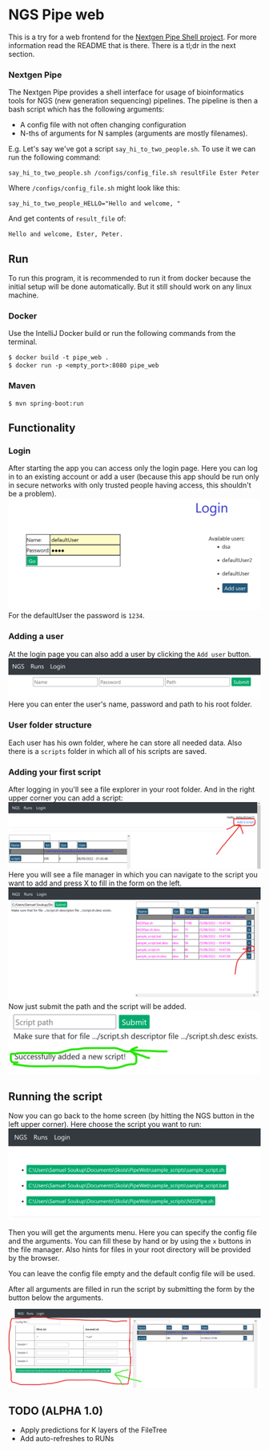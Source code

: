 # NGS Pipe web

This is a try for a web frontend for the
[Nextgen Pipe Shell project](https://github.com/eleniel-mocna/nextgen_pipe).
For more information read the README that is there. There is a tl;dr in the next section.

### Nextgen Pipe

The Nextgen Pipe provides a shell interface for usage of bioinformatics tools for
NGS (new generation sequencing) pipelines. The pipeline is then a bash script
which has the following arguments:

- A config file with not often changing configuration
- N-ths of arguments for N samples (arguments are mostly filenames).

E.g. Let's say we've got a script `say_hi_to_two_people.sh`.
To use it we can run the following command:

```shell
say_hi_to_two_people.sh /configs/config_file.sh resultFile Ester Peter
```

Where `/configs/config_file.sh` might look like this:

```shell
say_hi_to_two_people_HELLO="Hello and welcome, "
```

And get contents of `result_file` of:

```
Hello and welcome, Ester, Peter.
```

## Run

To run this program, it is recommended to run it from docker
because the initial setup will be done automatically. But it still should
work on any linux machine.

### Docker

Use the IntelliJ Docker build
or run the following commands from the terminal.

```(shell)
$ docker build -t pipe_web .
$ docker run -p <empty_port>:8080 pipe_web
```

### Maven

```
$ mvn spring-boot:run
```

## Functionality

### Login

After starting the app you can access only the login page.
Here you can log in to an existing account or add a user
(because this app should be run only in
secure networks with only trusted people having
access, this shouldn't be a problem).
![img.png](readme_images/img.png)
For the defaultUser the password is `1234`.

### Adding a user

At the login page you can also add a user by clicking
the `Add user` button.
![img_1.png](readme_images/img_1.png)
Here you can enter the user's name, password and path
to his root folder.

### User folder structure

Each user has his own folder, where he can store
all needed data. Also there is a `scripts` folder
in which all of his scripts are saved.

### Adding your first script

After logging in you'll see a file explorer in your
root folder. And in the right upper corner you can
add a script:
![img_2.png](readme_images/img_2.png)
Here you will see a file manager in which
you can navigate to the script you want to add
and press X to fill in the form on the left.
![img_3.png](readme_images/img_3.png)
Now just submit the path and the script
will be added.
![img_4.png](readme_images/img_4.png)

## Running the script

Now you can go back to the home screen
(by hitting the NGS button in the
left upper corner).
Here choose the script you want to run:
![img_5.png](readme_images/img_5.png)

Then you will get the arguments menu. Here you can specify the
config file and the arguments. You can fill these by hand
or by using the `x` buttons in the file manager.
Also hints for files in your root directory will
be provided by the browser.

You can leave the config file empty and the
default config file will be used.

After all arguments are filled in run the script by submitting 
the form by the button below the arguments.

![img_6.png](readme_images/img_6.png)

## TODO (ALPHA 1.0)

- Apply predictions for K layers of the FileTree
- Add auto-refreshes to RUNs